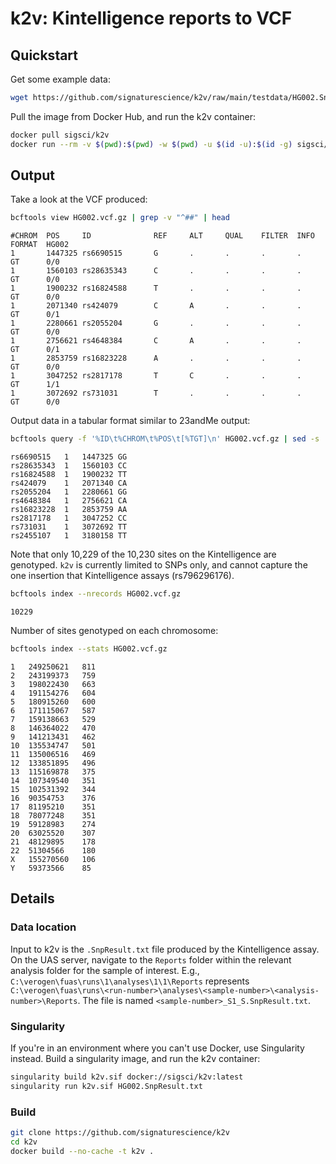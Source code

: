 # k2v: Kintelligence reports to VCF

## Quickstart

Get some example data:

```sh
wget https://github.com/signaturescience/k2v/raw/main/testdata/HG002.SnpResult.txt
```

Pull the image from Docker Hub, and run the k2v container:

```sh
docker pull sigsci/k2v
docker run --rm -v $(pwd):$(pwd) -w $(pwd) -u $(id -u):$(id -g) sigsci/k2v HG002.SnpResult.txt
```

## Output

Take a look at the VCF produced:

```sh
bcftools view HG002.vcf.gz | grep -v "^##" | head
```

```
#CHROM  POS     ID              REF     ALT     QUAL    FILTER  INFO    FORMAT  HG002
1       1447325 rs6690515       G       .       .       .       .       GT      0/0
1       1560103 rs28635343      C       .       .       .       .       GT      0/0
1       1900232 rs16824588      T       .       .       .       .       GT      0/0
1       2071340 rs424079        C       A       .       .       .       GT      0/1
1       2280661 rs2055204       G       .       .       .       .       GT      0/0
1       2756621 rs4648384       C       A       .       .       .       GT      0/1
1       2853759 rs16823228      A       .       .       .       .       GT      0/0
1       3047252 rs2817178       T       C       .       .       .       GT      1/1
1       3072692 rs731031        T       .       .       .       .       GT      0/0
```

Output data in a tabular format similar to 23andMe output:

```sh
bcftools query -f '%ID\t%CHROM\t%POS\t[%TGT]\n' HG002.vcf.gz | sed -s 's/[\/\|]//g' | head
```

```
rs6690515	1	1447325	GG
rs28635343	1	1560103	CC
rs16824588	1	1900232	TT
rs424079	1	2071340	CA
rs2055204	1	2280661	GG
rs4648384	1	2756621	CA
rs16823228	1	2853759	AA
rs2817178	1	3047252	CC
rs731031	1	3072692	TT
rs2455107	1	3180158	TT
```

Note that only 10,229 of the 10,230 sites on the Kintelligence are genotyped. `k2v` is currently limited to SNPs only, and cannot capture the one insertion that Kintelligence assays (rs796296176).

```sh
bcftools index --nrecords HG002.vcf.gz
```

```
10229
```

Number of sites genotyped on each chromosome:

```sh
bcftools index --stats HG002.vcf.gz
```


```
1	249250621	811
2	243199373	759
3	198022430	663
4	191154276	604
5	180915260	600
6	171115067	587
7	159138663	529
8	146364022	470
9	141213431	462
10	135534747	501
11	135006516	469
12	133851895	496
13	115169878	375
14	107349540	351
15	102531392	344
16	90354753	376
17	81195210	351
18	78077248	351
19	59128983	274
20	63025520	307
21	48129895	178
22	51304566	180
X	155270560	106
Y	59373566	85

```

## Details

### Data location

Input to k2v is the `.SnpResult.txt` file produced by the Kintelligence assay. On the UAS server, navigate to the `Reports` folder within the relevant analysis folder for the sample of interest. E.g., `C:\verogen\fuas\runs\1\analyses\1\1\Reports` represents `C:\verogen\fuas\runs\<run-number>\analyses\<sample-number>\<analysis-number>\Reports`. The file is named `<sample-number>_S1_S.SnpResult.txt`.

### Singularity

If you're in an environment where you can't use Docker, use Singularity instead. Build a singularity image, and run the k2v container:

```sh
singularity build k2v.sif docker://sigsci/k2v:latest
singularity run k2v.sif HG002.SnpResult.txt
```

### Build

```sh
git clone https://github.com/signaturescience/k2v
cd k2v
docker build --no-cache -t k2v .
```
